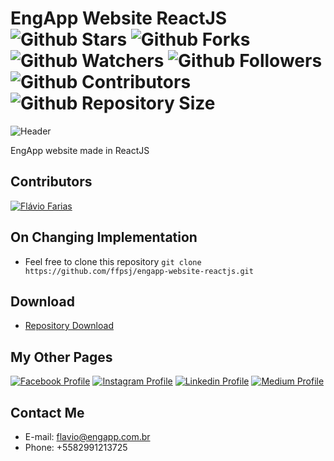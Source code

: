 # EngApp Website ReactJS ![Github Stars](https://img.shields.io/github/stars/ffpsj/engapp-website-reactjs.svg?label=Stars) ![Github Forks](https://img.shields.io/github/forks/ffpsj/engapp-website-reactjs.svg?label=Forks) ![Github Watchers](https://img.shields.io/github/watchers/ffpsj/engapp-website-reactjs.svg?label=Watchers) ![Github Followers](https://img.shields.io/github/followers/ffpsj.svg?label=Followers) ![Github Contributors](https://img.shields.io/github/contributors/ffpsj/engapp-website-reactjs.svg?label=Contributors) ![Github Repository Size](https://img.shields.io/github/repo-size/ffpsj/engapp-website-reactjs.svg?label=Size)

![Header](https://i.imgur.com/CMx27EN.png)

EngApp website made in ReactJS

## Contributors
<a href="https://github.com/ffpsj"><img src="https://i.imgur.com/TlK8zDB.png" title="Flávio Farias"></a>

## On Changing Implementation
+ Feel free to clone this repository `git clone https://github.com/ffpsj/engapp-website-reactjs.git`

## Download
+ [Repository Download](https://github.com/ffpsj/engapp-website-reactjs/archive/master.zip)

## My Other Pages
<a href="https://www.facebook.com/flaviofariasjr"><img src="https://i.imgur.com/bHRTPvs.png" title="Facebook Profile"></a> <a href="https://www.instagram.com/flavioaq2"><img src="https://i.imgur.com/VrYSoc0.png" title="Instagram Profile"></a> <a href="https://www.linkedin.com/in/ffpsj"><img src="https://i.imgur.com/ERL5FFt.png" title="Linkedin Profile"></a> <a href="https://www.medium.com/@ffpsj"><img src="https://i.imgur.com/UPR0HtK.png" title="Medium Profile"></a>

## Contact Me
+ E-mail: flavio@engapp.com.br
+ Phone: +5582991213725